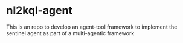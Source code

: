 # nl2kql-agent
This is an repo to develop an agent-tool framework to implement the sentinel agent as part of a multi-agentic framework

